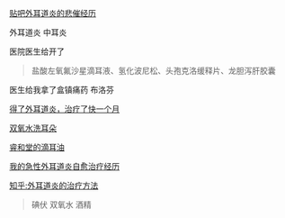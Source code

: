 [贴吧外耳道炎的悲催经历](http://tieba.baidu.com/p/5249519910?pn=1)

外耳道炎  中耳炎

医院医生给开了
> 盐酸左氧氟沙星滴耳液、氢化波尼松、头孢克洛缓释片、龙胆泻肝胶囊

医生给我拿了盒镇痛药 布洛芬

[得了外耳道炎，治疗了快一个月](http://club.xywy.com/static/20151008/78320428.htm)

[双氧水洗耳朵](https://zhidao.baidu.com/question/119221860.html)

[睿和堂的滴耳油](https://www.douban.com/group/topic/99318248/)  

[我的急性外耳道炎自愈治疗经历](http://tieba.baidu.com/p/5114356451?pn=1)

[知乎:外耳道炎的治疗方法](https://www.zhihu.com/question/25454745)

> 碘伏  双氧水 酒精 